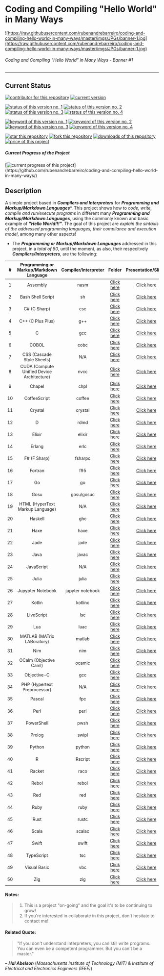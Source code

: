 # Coding and Compiling "Hello World" in Many Ways

![https://raw.githubusercontent.com/rubenandrebarreiro/coding-and-compiling-hello-world-in-many-ways/master/imgs/JPGs/banner-1.jpg](https://raw.githubusercontent.com/rubenandrebarreiro/coding-and-compiling-hello-world-in-many-ways/master/imgs/JPGs/banner-1.jpg)
######  Coding and Compiling "Hello World" in Many Ways - Banner #1

***


## Current Status
[![contributor for this repository](https://img.shields.io/badge/contributor-rubenandrebarreiro-blue.svg)](https://github.com/rubenandrebarreiro/)
[![current version](https://img.shields.io/badge/version-1.0-magenta.svg)](https://github.com/rubenandrebarreiro/coding-and-compiling-hello-world-in-many-ways/)

[![status of this version no. 1](https://img.shields.io/badge/status-completed-orange.svg)](https://github.com/rubenandrebarreiro/coding-and-compiling-hello-world-in-many-ways/)
[![status of this version no. 2](https://img.shields.io/badge/status-final-orange.svg)](https://github.com/rubenandrebarreiro/coding-and-compiling-hello-world-in-many-ways/)
[![status of this version no. 3](https://img.shields.io/badge/status-stable-orange.svg)](https://github.com/rubenandrebarreiro/coding-and-compiling-hello-world-in-many-ways/)
[![status of this version no. 4](https://img.shields.io/badge/status-documented-orange.svg)](https://github.com/rubenandrebarreiro/coding-and-compiling-hello-world-in-many-ways/)

[![keyword of this version no. 1](https://img.shields.io/badge/keyword-compilers-brown.svg)](https://github.com/rubenandrebarreiro/coding-and-compiling-hello-world-in-many-ways/)
[![keyword of this version no. 2](https://img.shields.io/badge/keyword-intrepretes-brown.svg)](https://github.com/rubenandrebarreiro/coding-and-compiling-hello-world-in-many-ways/)
[![keyword of this version no. 3](https://img.shields.io/badge/keyword-sintaxis-brown.svg)](https://github.com/rubenandrebarreiro/coding-and-compiling-hello-world-in-many-ways/)
[![keyword of this version no. 4](https://img.shields.io/badge/keyword-coding-brown.svg)](https://github.com/rubenandrebarreiro/coding-and-compiling-hello-world-in-many-ways/)

[![star this repository](http://githubbadges.com/star.svg?user=rubenandrebarreiro&repo=coding-and-compiling-hello-world-in-many-ways&style=flat)](https://github.com/rubenandrebarreiro/coding-and-compiling-hello-world-in-many-ways/stargazers)
[![fork this repository](http://githubbadges.com/fork.svg?user=rubenandrebarreiro&repo=coding-and-compiling-hello-world-in-many-ways&style=flat)](https://github.com/rubenandrebarreiro/coding-and-compiling-hello-world-in-many-ways/fork)
[![downloads of this repository](https://img.shields.io/github/downloads/rubenandrebarreiro/coding-and-compiling-hello-world-in-many-ways/total.svg)](https://github.com/rubenandrebarreiro/coding-and-compiling-hello-world-in-many-ways/archive/master.zip)
[![price of this project](https://img.shields.io/badge/price-free-success.svg)](https://github.com/rubenandrebarreiro/coding-and-compiling-hello-world-in-many-ways/archive/master.zip)

##### Current Progress of the Project

[![current progress of this project](http://progressed.io/bar/100?title=&nbsp;completed&nbsp;)](https://github.com/rubenandrebarreiro/coding-and-compiling-hello-world-in-many-ways/)


## Description

A simple project based in **_Compilers and Interpreters_** for **_Programming and Markup/Markdown Languages_***. This project shows how to _code, write, compile and run/execute programs_ in different many **_Programming and Markup/Markdown Languages_**, using the commonly known and basic example of **_"Hello World!!!"_**. The goal of this project are _explain the sintaxis of the addressed programming languages, their compilance and execution model_, among many other aspects!

* The **_Programming or Markup/Markdown Languages_** addressed in this project, in a _total of 50_, until the moment, as also, their respecitvely **_Compilers/Interpreters_**, are the following:

| #  |  Programming or Markup/Markdown Language   |  Compiler/Interpreter  | Folder                    | Presentation/Slides    |
|:--:|:------------------------------------------:|:----------------------:|:-------------------------:|:----------------------:|
| 1  | Assembly                                   | nasm                   | [Click here](https://github.com/rubenandrebarreiro/coding-and-compiling-hello-world-in-many-ways/tree/master/programming%2C%20markup%20%26%20markdown%20languages/Assembly)            | [Click here]()         |
| 2  | Bash Shell Script                          | sh                     | [Click here](https://github.com/rubenandrebarreiro/coding-and-compiling-hello-world-in-many-ways/tree/master/programming%2C%20markup%20%26%20markdown%20languages/Bash%20Shell%20Script)            | [Click here]()         |
| 3  | C# (C Sharp)                               | csc                    | [Click here](https://github.com/rubenandrebarreiro/coding-and-compiling-hello-world-in-many-ways/tree/master/programming%2C%20markup%20%26%20markdown%20languages/C%23)            | [Click here]()         |
| 4  | C++ (C Plus Plus)                          | g++                    | [Click here](https://github.com/rubenandrebarreiro/coding-and-compiling-hello-world-in-many-ways/tree/master/programming%2C%20markup%20%26%20markdown%20languages/C%2B%2B)            | [Click here]()         |
| 5  | C                                          | gcc                    | [Click here](https://github.com/rubenandrebarreiro/coding-and-compiling-hello-world-in-many-ways/tree/master/programming%2C%20markup%20%26%20markdown%20languages/C)            | [Click here]()         |
| 6  | COBOL                                      | cobc                   | [Click here](https://github.com/rubenandrebarreiro/coding-and-compiling-hello-world-in-many-ways/tree/master/programming%2C%20markup%20%26%20markdown%20languages/COBOL)            | [Click here]()         |
| 7  | CSS (Cascade Style Sheets)                 | N/A                    | [Click here](https://github.com/rubenandrebarreiro/coding-and-compiling-hello-world-in-many-ways/tree/master/programming%2C%20markup%20%26%20markdown%20languages/CSS)            | [Click here]()         |
| 8  | CUDA (Compute Unified Device Architecture) | nvcc                   | [Click here](https://github.com/rubenandrebarreiro/coding-and-compiling-hello-world-in-many-ways/tree/master/programming%2C%20markup%20%26%20markdown%20languages/CUDA)            | [Click here]()         |
| 9  | Chapel                                     | chpl                   | [Click here](https://github.com/rubenandrebarreiro/coding-and-compiling-hello-world-in-many-ways/tree/master/programming%2C%20markup%20%26%20markdown%20languages/Chapel)            | [Click here]()         |
| 10 | CoffeeScript                               | coffee                 | [Click here](https://github.com/rubenandrebarreiro/coding-and-compiling-hello-world-in-many-ways/tree/master/programming%2C%20markup%20%26%20markdown%20languages/CoffeeScript)            | [Click here]()         |
| 11 | Crystal                                    | crystal                | [Click here](https://github.com/rubenandrebarreiro/coding-and-compiling-hello-world-in-many-ways/tree/master/programming%2C%20markup%20%26%20markdown%20languages/Crystal)            | [Click here]()         |
| 12 | D                                          | rdmd                   | [Click here](https://github.com/rubenandrebarreiro/coding-and-compiling-hello-world-in-many-ways/tree/master/programming%2C%20markup%20%26%20markdown%20languages/D)            | [Click here]()         |
| 13 | Elixir                                     | elixir                 | [Click here](https://github.com/rubenandrebarreiro/coding-and-compiling-hello-world-in-many-ways/tree/master/programming%2C%20markup%20%26%20markdown%20languages/Elixir)            | [Click here]()         |
| 14 | Erlang                                     | erlc                   | [Click here](https://github.com/rubenandrebarreiro/coding-and-compiling-hello-world-in-many-ways/tree/master/programming%2C%20markup%20%26%20markdown%20languages/Erlang)            | [Click here]()         |
| 15 | F# (F Sharp)                               | fsharpc                | [Click here](https://github.com/rubenandrebarreiro/coding-and-compiling-hello-world-in-many-ways/tree/master/programming%2C%20markup%20%26%20markdown%20languages/F%23)            | [Click here]()         |
| 16 | Fortran                                    | f95                    | [Click here](https://github.com/rubenandrebarreiro/coding-and-compiling-hello-world-in-many-ways/tree/master/programming%2C%20markup%20%26%20markdown%20languages/Fortran)            | [Click here]()         |
| 17 | Go                                         | go                     | [Click here](https://github.com/rubenandrebarreiro/coding-and-compiling-hello-world-in-many-ways/tree/master/programming%2C%20markup%20%26%20markdown%20languages/Go)            | [Click here]()         |
| 18 | Gosu                                       | gosu/gosuc             | [Click here](https://github.com/rubenandrebarreiro/coding-and-compiling-hello-world-in-many-ways/tree/master/programming%2C%20markup%20%26%20markdown%20languages/Gosu)            | [Click here]()         |
| 19 | HTML (HyperText Markup Language)           | N/A                    | [Click here](https://github.com/rubenandrebarreiro/coding-and-compiling-hello-world-in-many-ways/tree/master/programming%2C%20markup%20%26%20markdown%20languages/HTML)            | [Click here]()         |
| 20 | Haskell                                    | ghc                    | [Click here](https://github.com/rubenandrebarreiro/coding-and-compiling-hello-world-in-many-ways/tree/master/programming%2C%20markup%20%26%20markdown%20languages/Haskell)            | [Click here]()         |
| 21 | Haxe                                       | haxe                   | [Click here](https://github.com/rubenandrebarreiro/coding-and-compiling-hello-world-in-many-ways/tree/master/programming%2C%20markup%20%26%20markdown%20languages/Haxe)            | [Click here]()         |
| 22 | Jade                                       | jade                   | [Click here](https://github.com/rubenandrebarreiro/coding-and-compiling-hello-world-in-many-ways/tree/master/programming%2C%20markup%20%26%20markdown%20languages/Jade)            | [Click here]()         |
| 23 | Java                                       | javac                  | [Click here](https://github.com/rubenandrebarreiro/coding-and-compiling-hello-world-in-many-ways/tree/master/programming%2C%20markup%20%26%20markdown%20languages/Java)            | [Click here]()         |
| 24 | JavaScript                                 | N/A                    | [Click here](https://github.com/rubenandrebarreiro/coding-and-compiling-hello-world-in-many-ways/tree/master/programming%2C%20markup%20%26%20markdown%20languages/JavaScript)            | [Click here]()         |
| 25 | Julia                                      | julia                  | [Click here](https://github.com/rubenandrebarreiro/coding-and-compiling-hello-world-in-many-ways/tree/master/programming%2C%20markup%20%26%20markdown%20languages/Julia)            | [Click here]()         |
| 26 | Jupypter Notebook                          | jupyter notebook       | [Click here](https://github.com/rubenandrebarreiro/coding-and-compiling-hello-world-in-many-ways/tree/master/programming%2C%20markup%20%26%20markdown%20languages/Jupyter%20Notebook)            | [Click here]()         |
| 27 | Kotlin                                     | kotlinc                | [Click here](https://github.com/rubenandrebarreiro/coding-and-compiling-hello-world-in-many-ways/tree/master/programming%2C%20markup%20%26%20markdown%20languages/Kotlin)            | [Click here]()         |
| 28 | LiveScript                                 | lsc                    | [Click here](https://github.com/rubenandrebarreiro/coding-and-compiling-hello-world-in-many-ways/tree/master/programming%2C%20markup%20%26%20markdown%20languages/LiveScript)            | [Click here]()         |
| 29 | Lua 	                                      | luac                   | [Click here](https://github.com/rubenandrebarreiro/coding-and-compiling-hello-world-in-many-ways/tree/master/programming%2C%20markup%20%26%20markdown%20languages/Lua)            | [Click here]()         |
| 30 | MATLAB (MATrix LABoratory)                 | matlab                 | [Click here](https://github.com/rubenandrebarreiro/coding-and-compiling-hello-world-in-many-ways/tree/master/programming%2C%20markup%20%26%20markdown%20languages/MATLAB)            | [Click here]()         |
| 31 | Nim 	                                      | nim                    | [Click here](https://github.com/rubenandrebarreiro/coding-and-compiling-hello-world-in-many-ways/tree/master/programming%2C%20markup%20%26%20markdown%20languages/Nim)            | [Click here]()         |
| 32 | OCalm (Objective Caml)                     | ocamlc                 | [Click here](https://github.com/rubenandrebarreiro/coding-and-compiling-hello-world-in-many-ways/tree/master/programming%2C%20markup%20%26%20markdown%20languages/OCaml)            | [Click here]()         |
| 33 | Objective-C                                | gcc                    | [Click here](https://github.com/rubenandrebarreiro/coding-and-compiling-hello-world-in-many-ways/tree/master/programming%2C%20markup%20%26%20markdown%20languages/Objective-C)            | [Click here]()         |
| 34 | PHP (Hypertext Preprocessor)               | N/A                    | [Click here](https://github.com/rubenandrebarreiro/coding-and-compiling-hello-world-in-many-ways/tree/master/programming%2C%20markup%20%26%20markdown%20languages/PHP)            | [Click here]()         |
| 35 | Pascal 	                                  | fpc                    | [Click here](https://github.com/rubenandrebarreiro/coding-and-compiling-hello-world-in-many-ways/tree/master/programming%2C%20markup%20%26%20markdown%20languages/Pascal)            | [Click here]()         |
| 36 | Perl                                       | perl                   | [Click here](https://github.com/rubenandrebarreiro/coding-and-compiling-hello-world-in-many-ways/tree/master/programming%2C%20markup%20%26%20markdown%20languages/Perl)            | [Click here]()         |
| 37 | PowerShell                                 | pwsh                   | [Click here](https://github.com/rubenandrebarreiro/coding-and-compiling-hello-world-in-many-ways/tree/master/programming%2C%20markup%20%26%20markdown%20languages/PowerShell)            | [Click here]()         |
| 38 | Prolog                                     | swipl                  | [Click here](https://github.com/rubenandrebarreiro/coding-and-compiling-hello-world-in-many-ways/tree/master/programming%2C%20markup%20%26%20markdown%20languages/Prolog)            | [Click here]()         |
| 39 | Python                                     | python                 | [Click here](https://github.com/rubenandrebarreiro/coding-and-compiling-hello-world-in-many-ways/tree/master/programming%2C%20markup%20%26%20markdown%20languages/Python)            | [Click here]()         |
| 40 | R                                          | Rscript                | [Click here](https://github.com/rubenandrebarreiro/coding-and-compiling-hello-world-in-many-ways/tree/master/programming%2C%20markup%20%26%20markdown%20languages/R)            | [Click here]()         |
| 41 | Racket                                     | raco                   | [Click here](https://github.com/rubenandrebarreiro/coding-and-compiling-hello-world-in-many-ways/tree/master/programming%2C%20markup%20%26%20markdown%20languages/Racket)            | [Click here]()         |
| 42 | Rebol                                      | rebol                  | [Click here](https://github.com/rubenandrebarreiro/coding-and-compiling-hello-world-in-many-ways/tree/master/programming%2C%20markup%20%26%20markdown%20languages/Rebol)            | [Click here]()         |
| 43 | Red                                        | red                    | [Click here](https://github.com/rubenandrebarreiro/coding-and-compiling-hello-world-in-many-ways/tree/master/programming%2C%20markup%20%26%20markdown%20languages/Red)            | [Click here]()         | 
| 44 | Ruby                                       | ruby                   | [Click here](https://github.com/rubenandrebarreiro/coding-and-compiling-hello-world-in-many-ways/tree/master/programming%2C%20markup%20%26%20markdown%20languages/Ruby)            | [Click here]()         |
| 45 | Rust                                       | rustc                  | [Click here](https://github.com/rubenandrebarreiro/coding-and-compiling-hello-world-in-many-ways/tree/master/programming%2C%20markup%20%26%20markdown%20languages/Rust)            | [Click here]()         |
| 46 | Scala                                      | scalac                 | [Click here](https://github.com/rubenandrebarreiro/coding-and-compiling-hello-world-in-many-ways/tree/master/programming%2C%20markup%20%26%20markdown%20languages/Scala)            | [Click here]()         |
| 47 | Swift                                      | swift                  | [Click here](https://github.com/rubenandrebarreiro/coding-and-compiling-hello-world-in-many-ways/tree/master/programming%2C%20markup%20%26%20markdown%20languages/Swift)            | [Click here]()         |
| 48 | TypeScript                                 | tsc                    | [Click here](https://github.com/rubenandrebarreiro/coding-and-compiling-hello-world-in-many-ways/tree/master/programming%2C%20markup%20%26%20markdown%20languages/TypeScript)            | [Click here]()         |
| 49 | Visual Basic                               | vbc                    | [Click here](https://github.com/rubenandrebarreiro/coding-and-compiling-hello-world-in-many-ways/tree/master/programming%2C%20markup%20%26%20markdown%20languages/Visual%20Basic)            | [Click here]()         |
| 50 | Zig                                        | zig                    | [Click here](https://github.com/rubenandrebarreiro/coding-and-compiling-hello-world-in-many-ways/tree/master/programming%2C%20markup%20%26%20markdown%20languages/Zig)            | [Click here]()         |

#### Notes:
> 1) This is a project "on-going" and the goal it's to be continuing to grow!
> 2) If you're interested in collaborate in this project, don't hesitate to contact me!

#### Related Quote:
> "If you don't understand interpreters, you can still write programs. You can even be a competent programmer. But you can't be a master."

– **_Hal Abelson_** (_Massachusetts Institute of Technology (MIT)_ & _Institute of Electrical and Electronics Engineers (IEEE)_)
